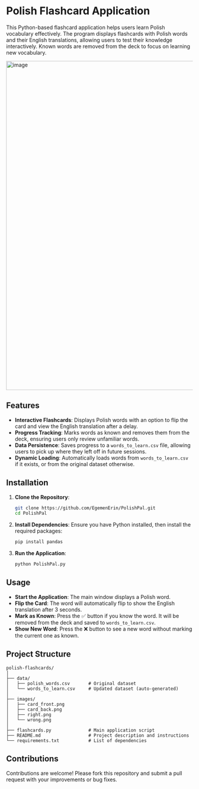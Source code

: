 
# Polish Flashcard Application

This Python-based flashcard application helps users learn Polish vocabulary effectively. The program displays flashcards with Polish words and their English translations, allowing users to test their knowledge interactively. Known words are removed from the deck to focus on learning new vocabulary.

<img width="887" alt="image" src="https://github.com/EgemenErin/PolishPal/assets/113554575/c40a5af3-9fb3-4729-bd1e-3cf4877eeaac">


## Features

- **Interactive Flashcards**: Displays Polish words with an option to flip the card and view the English translation after a delay.
- **Progress Tracking**: Marks words as known and removes them from the deck, ensuring users only review unfamiliar words.
- **Data Persistence**: Saves progress to a `words_to_learn.csv` file, allowing users to pick up where they left off in future sessions.
- **Dynamic Loading**: Automatically loads words from `words_to_learn.csv` if it exists, or from the original dataset otherwise.

## Installation

1. **Clone the Repository**:
   ```bash
   git clone https://github.com/EgemenErin/PolishPal.git
   cd PolishPal
   ```

2. **Install Dependencies**:
   Ensure you have Python installed, then install the required packages:
   ```bash
   pip install pandas
   ```

3. **Run the Application**:
   ```bash
   python PolishPal.py
   ```

## Usage

- **Start the Application**: The main window displays a Polish word.
- **Flip the Card**: The word will automatically flip to show the English translation after 3 seconds.
- **Mark as Known**: Press the ✅ button if you know the word. It will be removed from the deck and saved to `words_to_learn.csv`.
- **Show New Word**: Press the ❌ button to see a new word without marking the current one as known.

## Project Structure

```plaintext
polish-flashcards/
│
├── data/
│   ├── polish_words.csv       # Original dataset
│   └── words_to_learn.csv     # Updated dataset (auto-generated)
│
├── images/
│   ├── card_front.png
│   ├── card_back.png
│   ├── right.png
│   └── wrong.png
│
├── flashcards.py              # Main application script
├── README.md                  # Project description and instructions
└── requirements.txt           # List of dependencies
```

## Contributions

Contributions are welcome! Please fork this repository and submit a pull request with your improvements or bug fixes.
